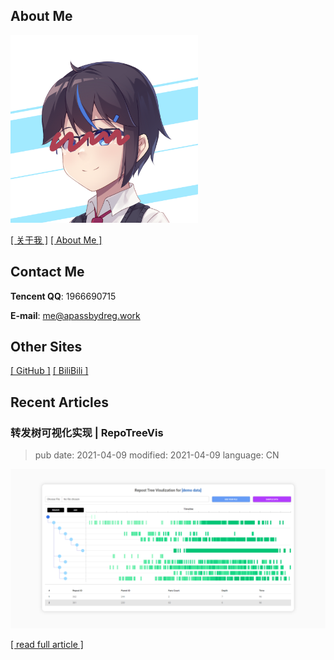 ## About Me

<img src="./content/images/profile-pic.png" width="300px">

[[ 关于我 ]](./pages/aboutme-cn) [[ About Me ]](./pages/aboutme-en)

## Contact Me

**Tencent QQ**: 1966690715

**E-mail**: me@apassbydreg.work

## Other Sites

[[ GitHub ]](https://github.com/APassbyDreg) [[ BiliBili ]](https://space.bilibili.com/8020246)

## Recent Articles

### 转发树可视化实现 | RepoTreeVis


> pub date: 2021-04-09
> modified: 2021-04-09
> language: CN

![image-20210409130022723](./pages/articles/202104/RepoTreeVis_imgs/image-20210409130022723.png)

[[ read full article ]](./pages/articles/202104/RepoTreeVis)
